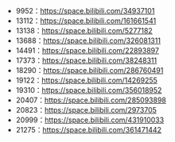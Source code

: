 - 9952：https://space.bilibili.com/34937101
- 13112：https://space.bilibili.com/161661541
- 13138：https://space.bilibili.com/5277182
- 13688：https://space.bilibili.com/326081311
- 14491：https://space.bilibili.com/22893897
- 17373：https://space.bilibili.com/38248311
- 18290：https://space.bilibili.com/286760491
- 19122：https://space.bilibili.com/14269255
- 19310：https://space.bilibili.com/356018952
- 20407：https://space.bilibili.com/285093898
- 20823：https://space.bilibili.com/2973705
- 20999：https://space.bilibili.com/431910033
- 21275：https://space.bilibili.com/361471442
